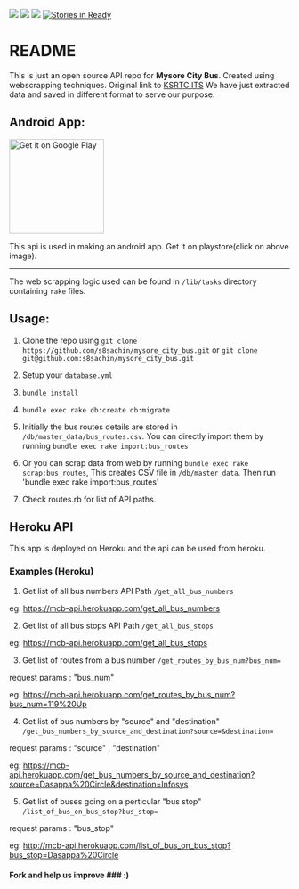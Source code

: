<a href="https://codeclimate.com/github/s8sachin/mysore_city_bus"><img src="https://codeclimate.com/github/s8sachin/mysore_city_bus/badges/gpa.svg" /></a>
<a href="https://codeclimate.com/github/s8sachin/mysore_city_bus/coverage"><img src="https://codeclimate.com/github/s8sachin/mysore_city_bus/badges/coverage.svg" /></a>
<a href="https://codeclimate.com/github/s8sachin/mysore_city_bus"><img src="https://codeclimate.com/github/s8sachin/mysore_city_bus/badges/issue_count.svg" /></a>
[![Stories in Ready](https://badge.waffle.io/s8sachin/mysore_city_bus.png?label=ready&title=Ready)](https://waffle.io/s8sachin/mysore_city_bus)
# README

This is just an open source API repo for <b>Mysore City Bus</b>. Created using webscrapping techniques.
Original link to <a href="http://mitra.ksrtc.in/MysoreMBus/index_e.jsp">KSRTC ITS</a>
We have just extracted data and saved in different format to serve our purpose.

## Android App: ##
<a href='https://play.google.com/store/apps/details?id=com.mysuru_commute&hl=en&pcampaignid=MKT-Other-global-all-co-prtnr-py-PartBadge-Mar2515-1' target="_blank"><img alt='Get it on Google Play' src='https://play.google.com/intl/en_us/badges/images/generic/en_badge_web_generic.png' width='170px'/></a>

This api is used in making an android app. Get it on playstore(click on above image).
<hr>


The web scrapping logic used can be found in `/lib/tasks` directory containing `rake` files.

## Usage: ##

1. Clone the repo using `git clone https://github.com/s8sachin/mysore_city_bus.git` or `git clone git@github.com:s8sachin/mysore_city_bus.git`

2. Setup your `database.yml`

3. `bundle install`

4. `bundle exec rake db:create db:migrate`

5. Initially the bus routes details are stored in `/db/master_data/bus_routes.csv`. You can directly import them by running `bundle exec rake import:bus_routes`

6. Or you can scrap data from web by running `bundle exec rake scrap:bus_routes`, This creates CSV file in `/db/master_data`. Then run  'bundle exec rake import:bus_routes'

7. Check routes.rb for list of API paths. 

## Heroku API ##

This app is deployed on Heroku and the api can be used from heroku. 

### Examples (Heroku) ###

1. Get list of all bus numbers API Path `/get_all_bus_numbers` 

eg: https://mcb-api.herokuapp.com/get_all_bus_numbers

2. Get list of all bus stops API Path `/get_all_bus_stops`

eg: https://mcb-api.herokuapp.com/get_all_bus_stops

3. Get list of routes from a bus number `/get_routes_by_bus_num?bus_num=`

request params : "bus_num"

eg: https://mcb-api.herokuapp.com/get_routes_by_bus_num?bus_num=119%20Up

4. Get list of bus numbers by "source" and "destination" `/get_bus_numbers_by_source_and_destination?source=&destination=` 

request params : "source" , "destination"

eg: https://mcb-api.herokuapp.com/get_bus_numbers_by_source_and_destination?source=Dasappa%20Circle&destination=Infosys

5. Get list of buses going on a perticular "bus stop" `/list_of_bus_on_bus_stop?bus_stop=` 

request params : "bus_stop"

eg: http://mcb-api.herokuapp.com/list_of_bus_on_bus_stop?bus_stop=Dasappa%20Circle


#### Fork and help us improve ### :)
